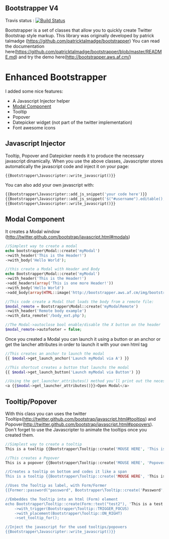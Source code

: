 ## Bootstrapper V4

Travis status : [![Build Status](https://secure.travis-ci.org/patricktalmadge/bootstrapper.png?branch=master)](https://travis-ci.org/patricktalmadge/bootstrapper)

Bootstrapper is a set of classes that allow you to quickly create Twitter Bootstrap style markup.
This library was originally developed by patrick talmadge (https://github.com/patricktalmadge/bootstrapper)
You can read the documentation here(https://github.com/patricktalmadge/bootstrapper/blob/master/README.md) and try the demo here(http://bootstrapper.aws.af.cm/)

# Enhanced Bootstrapper
I added some nice features:
- A Javascript Injector helper
- [Modal Component](#modal)
- Tooltip
- Popover
- Datepicker widget (not part of the twitter implementation)
- Font awesome icons

## Javascript Injector
Tooltip, Popover and Datepicker needs it to produce the necessary javascript dinamically. When you use the above classes, Javascripter stores automatically the javascript code and inject it on your page:
```php
{{Bootstrapper\Javascripter::write_javascript()}}
```
You can also add your own javascript with:
```php
{{Bootstrapper\Javascripter::add_js_snippet('your code here')}}
{{Bootstrapper\Javascripter::add_js_snippet('$("#username").editable();')}}
{{Bootstrapper\Javascripter::write_javascript()}}
```
<a name='modal'></a>
## Modal Component
It creates a Modal window (http://twitter.github.com/bootstrap/javascript.html#modals)

```php
//Simplest way to create a modal
echo bootstrapper\Modal::create('myModal')
->with_header('This is the Header!')
->with_body('Hello World');

//this create a Modal with Header and Body
echo Bootstrapper\Modal::create('myModal')
->with_header('This is the Header!')
->add_headers(array('This is one more Header!'))
->with_body('Hello World')
->add_body(array(HTML::image('http://bootstrapper.aws.af.cm/img/bootstrap-mdo-sfmoma-01.jpg')));

//This code create a Modal that loads the body from a remote file:
$modal_remote = Bootstrapper\Modal::create('myModalRemote')
->with_header('Remote body example')
->with_data_remote('/body_ext.php');

//The Modal->autoclose bool enable/disable the X button on the header
$modal_remote->autofooter = false;
```
Once you created a Modal you can launch it using a button or an anchor or get the lancher attributes in order to launch it with your own html tag

```php
//This creates an anchor to launch the modal
{{ $modal->get_launch_anchor('Launch myModal via A') }}

//This shortcut creates a button that launchs the modal
{{ $modal->get_launch_button('Launch myModal via Button') }}

//Using the get_launcher_attributes() method you'll print out the necessary attributes to launch the Modal
<a {{$modal->get_launcher_attributes()}}>Open Modal</a>
```

## Tooltip/Popover
With this class you can uses the twitter Tooltips(http://twitter.github.com/bootstrap/javascript.html#tooltips) and Popover(http://twitter.github.com/bootstrap/javascript.html#popovers).
Don't forget to use the Javascripter to animate the tooltips once you created them.

```php
//Simplest way to create a tooltip
This is a tooltip {{Bootstrapper\Tooltip::create('MOUSE HERE', 'This is a nice Tooltip')->get_as_anchor()}}

//This creates a Popover
This is a popover {{Bootstrapper\Tooltip::create('MOUSE HERE', 'Popover's Title', 'This is a nice Popover')->get_as('div')}}

//Creates a tooltip on bottom and codes it like a span
This is a tooltip {{Bootstrapper\Tooltip::create('MOUSE HERE', 'This is a nice Tooltip')->with_placement(Bootstrapper\Tooltip::ON_BOTTOM)->get_as_span()}}

//Uses the Tooltip as label, with Form/Former
{{Former::password("password", Bootstrapper\Tooltip::create('Password', 'This is a nice Tooltip')->get_as_span())}}

//Embeddes the Tooltip into an html (Form) element
echo Bootstrapper\Tooltip::create(Form::text("test2"), 'This is a test Tooltip created on an Html Element')
    ->with_trigger(Bootstrapper\Tooltip::TRIGGER_FOCUS)
    ->with_placement(Bootstrapper\Tooltip::ON_RIGHT)
    ->set_tooltip_for();

//Inject the javascript for the used tooltips/popovers
{{Bootstrapper\Javascripter::write_javascript()}}
```
